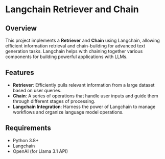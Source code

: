 # Langchain Retriever and Chain

## Overview

This project implements a **Retriever** and **Chain** using Langchain, allowing efficient information retrieval and chain-building for advanced text generation tasks. Langchain helps with chaining together various components for building powerful applications with LLMs.

## Features

- **Retriever**: Efficiently pulls relevant information from a large dataset based on user queries.
- **Chain**: A series of operations that handle user inputs and guide them through different stages of processing.
- **Langchain Integration**: Harness the power of Langchain to manage workflows and organize language model operations.
  
## Requirements

- Python 3.8+
- Langchain
- OpenAI (for Llama 3.1 API)
